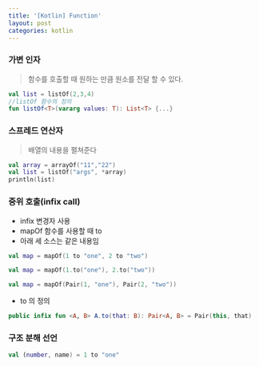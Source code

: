```yaml
---
title: '[Kotlin] Function'
layout: post
categories: kotlin
---
```


### 가변 인자
> 함수를 호출할 때 원하는 만큼 원소를 전달 할 수 있다.

```kotlin
val list = listOf(2,3,4)
//listOf 함수의 정의
fun listOf<T>(vararg values: T): List<T> {...}
```

### 스프레드 연산자
> 배열의 내용을 펼쳐준다

```kotlin
val array = arrayOf("11","22")
val list = listOf("args", *array)
println(list)
```

### 중위 호출(infix call)
- infix 변경자 사용
- mapOf 함수를 사용할 때 to
- 아래 세 소스는 같은 내용임

```kotlin
val map = mapOf(1 to "one", 2 to "two")
```
```kotlin
val map = mapOf(1.to("one"), 2.to("two"))
```
```kotlin
val map = mapOf(Pair(1, "one"), Pair(2, "two"))
```
- to 의 정의

```kotlin
public infix fun <A, B> A.to(that: B): Pair<A, B> = Pair(this, that)
```

### 구조 분해 선언

```kotlin
val (number, name) = 1 to "one"
```